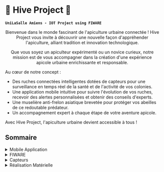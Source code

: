 # 🍯 Hive Project 🐝

**`UniLaSalle Amiens - IOT Project using FIWARE`**
<p align="center"> 
Bienvenue dans le monde fascinant de l'apiculture urbaine connectée !
Hive Project vous invite à découvrir une nouvelle façon d'appréhender l'apiculture, alliant tradition et innovation technologique.
</p>

<p align="center"> 
Que vous soyez un apiculteur expérimenté ou un novice curieux, notre mission est de vous accompagner dans la création d'une expérience apicole urbaine enrichissante et responsable.
</p>
Au cœur de notre concept :

  - Des ruches connectées intelligentes dotées de capteurs pour une surveillance en temps réel de la santé et de l'activité de vos colonies.
  - Une application mobile intuitive pour suivre l'évolution de vos ruches, recevoir des alertes personnalisées et obtenir des conseils d'experts.
  - Une muselière anti-frelon asiatique brevetée pour protéger vos abeilles de ce redoutable prédateur.
  - Un accompagnement expert à chaque étape de votre aventure apicole.

Avec Hive Project, l'apiculture urbaine devient accessible à tous !  

## Sommaire

<details>
  <summary>Mobile Application</summary>

L'application est basée sur le framework [Ionic](https://ionicframework.com/) utilisé comme support aux Frameworks Javascripts pour convertir une application web en application Mobile Cross Plateform. Dans notre cas, nous avons décidé d'utilisé [VueJS](https://vuejs.org/).

### 1. NodeJS

Nous utiliserons plus tard l'outil `npm`, nous allons l'installer ou vérifier sa présence via [NodeJS](https://nodejs.org/en).  
  
```bash
node -v
```

  ou  

```bash
node --version
```

Si une version apparait vous pouvez passez à la partie suivante.  
Dans le cas contraire, installez NodeJS en téléchargeant l'instaleur depuis le site de [NodeJS](https://nodejs.org/en).  
  
### 2. Ionic

Nous allons tout d'abord vérifier la présence de [Ionic](https://ionicframework.com/) sur le système.  

  ```bash
node -v
```

  ou  

```bash
node --version
```

Si [Ionic](https://ionicframework.com/) n'est pas présent sur votre machine, vous pouvez executer l'installer avec la commande suivante:

```bash
npm i -g @ionic/cli
```

### 3. VueJS

[VueJS](https://vuejs.org/) est présent directement dans [NodeJS](https://nodejs.org/en) à partir de la version 18.3.  

### 4.  Git clone

Pour récupérer le code de l'application, vous devez ouvrir un terminal à l'endroit où vous souhaitez avoir le code et exécuté la commande suivante:  

```bash
git clone <URL>
```

Par la suite, vous pouvez allez dans votre projet via `cd`, vous pouvez maintenant accéder au code de l'application.  
Vous pouvez installer les différentes dépendances suplémentaire avec:

```bash
npm install
```

Pour executer l'application web en Localhost, utilisez:  

```bash
ionic serve
```

⚠️ Ne pas oubliez d'inspecter l'élément pour obtenir un visuel similaire à un téléphone.

</details>

<details>
  <summary>FIWARE</summary>
  This is the content that will be hidden initially.
</details>

<details>
  <summary>Capteurs</summary>
  ### Explication du Choix des Composants pour une Ruche Connectée  

  Pour concevoir une ruche connectée, nous avons soigneusement sélectionné trois composants clés : le capteur de poids HX711, le capteur de température et d'humidité DHT11, et le module Wi-Fi intégré d'un ESP32.   Chaque composant a été choisi en fonction de critères précis pour garantir une surveillance efficace et en temps réel de la ruche.

  Le capteur de poids HX711 est un choix crucial pour mesurer les variations de poids de la ruche. Il est doté d'un amplificateur de haute précision à 24 bits, ce qui permet des mesures extrêmement sensibles et   précises. Cette caractéristique est essentielle pour détecter les changements subtils de poids liés à la récolte de miel ou à la croissance de la population d'abeilles. De plus, le HX711 est largement   compatible avec divers microcontrôleurs, y compris l'ESP32, facilitant ainsi son intégration dans notre système. Son coût abordable et sa large documentation en font également un choix pratique et économique pour notre projet.

Pour mesurer la température et l'humidité à l'intérieur de la ruche, nous avons opté pour le capteur DHT11. Ce capteur est largement reconnu pour sa fiabilité et sa précision suffisante pour notre application. Bien que d'autres capteurs puissent offrir une précision supérieure, le DHT11 offre un excellent rapport qualité-prix pour des mesures au degré près et avec une précision d'humidité raisonnable. Sa faible consommation d'énergie est un atout majeur, particulièrement important dans un environnement où la durabilité de la batterie est cruciale. De plus, son interface numérique simple facilite la lecture des données, rendant son utilisation aisée et efficace.

Enfin, nous avons choisi l'ESP32 comme microcontrôleur central de notre ruche connectée en raison de ses capacités Wi-Fi intégrées et de sa puissance de traitement élevée. L'ESP32 permet la transmission des données collectées par les capteurs vers un serveur ou une application mobile en temps réel, offrant ainsi une surveillance continue et à distance de la ruche. Sa polyvalence est un autre avantage notable : en plus de ses fonctionnalités Wi-Fi, l'ESP32 dispose de nombreuses entrées/sorties polyvalentes, ce qui permet d'ajouter facilement d'autres capteurs ou dispositifs à l'avenir. L'ESP32 est également supporté par un vaste écosystème de développement, incluant l'IDE Arduino, ce qui rend le développement et le déploiement de notre système encore plus accessibles.

En résumé, le choix des composants HX711, DHT11, et ESP32 pour notre ruche connectée est motivé par leur précision, leur facilité d'intégration, leur coût abordable et leurs fonctionnalités adaptées. Ces composants nous permettent de créer un système de surveillance robuste et efficace, assurant ainsi une gestion optimale de la ruche et contribuant à la santé et au bien-être des abeilles.
</details>

<details>
  <summary>Réalisation Matérielle</summary>
  Notre maquette de ruche est une réalisation combinant la découpe laser et l'impression 3D pour créer une structure fonctionnelle et esthétique. Cette ruche est composée de trois parties distinctes, chacune     
  conçue pour optimiser la gestion et la protection de la colonie d'abeilles.  
  
  ### 1. La Partie Vitale de la Ruche  

  La première section est la partie essentielle de la ruche, où se déroule la majorité de l'activité vitale. Cette zone est spécialement conçue pour permettre aux abeilles d'entrer et de sortir librement. À     
  l'intérieur, la reine dispose de cellules créées par les abeilles ouvrières pour pondre ses œufs. Cette partie est cruciale pour la croissance et le développement de la colonie, car elle constitue le cœur de 
  la ruche où se déroulent les cycles de vie des abeilles.  

  ### 2. Le Cadre de Récolte  

  La deuxième section est un cadre additionnel que l'on peut ajouter à la structure principale. Ce cadre est destiné à accueillir des cadres supplémentaires que les abeilles rempliront de miel. Grâce à une 
  grille spéciale, la reine ne peut pas accéder à cette section pour y pondre, ce qui permet de maintenir cette zone exclusivement dédiée à la production de miel. Cela facilite grandement la récolte du miel sans 
  perturber la colonie ou compromettre les œufs de la reine.  

<iframe src="https://skfb.ly/oVwTL" width="200px" height="200px"></iframe>


  ⚠️ Chaque colonie d'abeilles étant unique, il est possible d'ajouter plusieurs cadres de récolte si la colonie se développe. Cette modularité permet d'adapter la ruche à la taille et aux besoins de chaque 
  colonie, assurant ainsi une gestion optimale et flexible de l'espace de production de miel.  

  ### 3. Le Couvercle de Protection  

  Pour compléter la structure, nous avons conçu un couvercle robuste permettant de fermer la ruche efficacement et de la protéger des prédateurs. Ce couvercle est une composante essentielle pour assurer la 
  sécurité de la colonie, en offrant une barrière contre les intempéries et les attaques potentielles.  

  ### Sécurité Contre les Frelons Asiatiques  

  Pour répondre à la menace des frelons asiatiques, nous avons également développé une sorte de muselière à placer à l'entrée de la ruche. Cet accessoire innovant est spécialement conçu pour empêcher les frelons 
  d'accéder à l'intérieur de la ruche tout en permettant aux abeilles de continuer à entrer et sortir librement. Cette protection supplémentaire est cruciale pour la préservation des colonies face à ce prédateur 
  agressif.  

  
</details>
